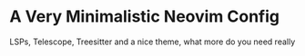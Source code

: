 # A Very Minimalistic Neovim Config

LSPs, Telescope, Treesitter and a nice theme, what more do you need really
